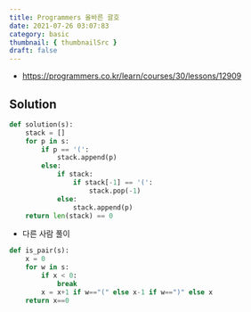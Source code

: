 ```yaml
---
title: Programmers 올바른 괄호
date: 2021-07-26 03:07:83
category: basic
thumbnail: { thumbnailSrc }
draft: false
---
```


- https://programmers.co.kr/learn/courses/30/lessons/12909

## Solution

```py
def solution(s):
    stack = []
    for p in s:
        if p == '(':
            stack.append(p)
        else:
            if stack:
                if stack[-1] == '(':
                    stack.pop(-1)
            else:
                stack.append(p)
    return len(stack) == 0
```

- 다른 사람 풀이

```py
def is_pair(s):
    x = 0
    for w in s:
        if x < 0:
            break
        x = x+1 if w=="(" else x-1 if w==")" else x
    return x==0
```
